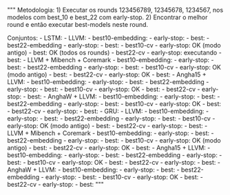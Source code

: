 """
Metodologia:
    1) Executar os rounds 123456789, 12345678, 1234567, nos modelos
    com best_10 e best_22 com early-stop.
    2) Encontrar o melhor round e então executar best-models
    neste round.

Conjuntos:
    - LSTM:
        - LLVM:
            - best10-embedding:
                - early-stop:
                - best:
            - best22-embedding
                - early-stop:
                - best:
            - best10-cv
                - early-stop:        OK (modo antigo)
                - best:              OK (todos os rounds)
            - best22-cv
                - early-stop:        executando
                - best:
        - LLVM + Mibench + Coremark
            - best10-embedding:
                - early-stop:
                - best:
            - best22-embedding
                - early-stop:
                - best:
            - best10-cv
                - early-stop:        OK (modo antigo)
                - best:
            - best22-cv
                - early-stop:        OK
                - best:
        - Angha15 + LLVM:
            - best10-embedding:
                - early-stop:
                - best:
            - best22-embedding
                - early-stop:
                - best:
            - best10-cv
                - early-stop:        OK
                - best:
            - best22-cv
                - early-stop:
                - best:
        - AnghaW + LLVM:
            - best10-embedding:
                - early-stop:
                - best:
            - best22-embedding
                - early-stop:
                - best:
            - best10-cv
                - early-stop:        OK
                - best:
            - best22-cv
                - early-stop:
                - best:
    - GRU:
        - LLVM:
            - best10-embedding:
                - early-stop:
                - best:
            - best22-embedding
                - early-stop:
                - best:
            - best10-cv
                - early-stop:        OK (modo antigo)
                - best:
            - best22-cv
                - early-stop:
                - best:
        - LLVM + Mibench + Coremark
            - best10-embedding:
                - early-stop:
                - best:
            - best22-embedding
                - early-stop:
                - best:
            - best10-cv
                - early-stop:        OK (modo antigo)
                - best:
            - best22-cv
                - early-stop:        OK
                - best:
        - Angha15 + LLVM:
            - best10-embedding:
                - early-stop:
                - best:
            - best22-embedding
                - early-stop:
                - best:
            - best10-cv
                - early-stop:        OK
                - best:
            - best22-cv
                - early-stop:
                - best:
        - AnghaW + LLVM:
            - best10-embedding:
                - early-stop:
                - best:
            - best22-embedding
                - early-stop:
                - best:
            - best10-cv
                - early-stop:        OK
                - best:
            - best22-cv
                - early-stop:
                - best:
"""


